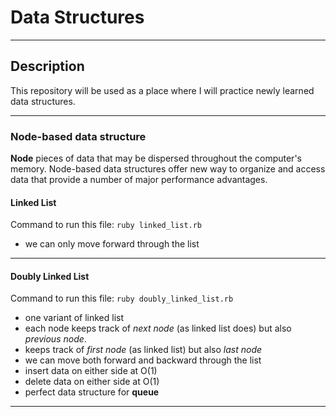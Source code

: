 # Data Structures
___
 ## Description 

This repository will be used as a place where I will practice newly learned data structures.

___
### Node-based data structure
**Node** pieces of data that may be dispersed throughout the computer's memory. Node-based data structures offer new way to organize and access data that provide a number of major performance advantages.
#### Linked List
Command to run this file: 
`ruby linked_list.rb`

- we can only move forward through the list
___

#### Doubly Linked List
Command to run this file: 
`ruby doubly_linked_list.rb`

- one variant of linked list
- each node keeps track of *next node* (as linked list does) but also *previous node*.
- keeps track of *first node* (as linked list) but also *last node*
- we can move both forward and backward through the list 
- insert data on either side at O(1)
- delete data on either side at O(1)
- perfect data structure for **queue**
___

 


